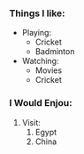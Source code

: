 ### Things I like:
* Playing:
  * Cricket
  * Badminton
* Watching:
  * Movies
  * Cricket
### I Would Enjou:
1. Visit:
   1. Egypt
   2. China
 
